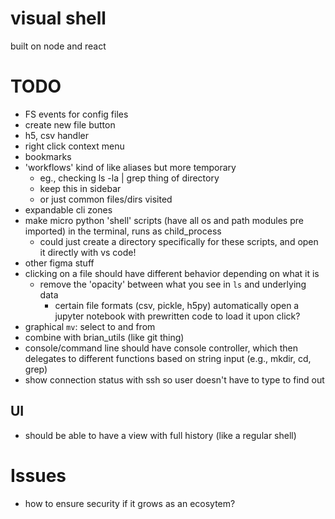 # visual shell

built on node and react

# TODO
- FS events for config files
- create new file button
- h5, csv handler
- right click context menu
- bookmarks
- 'workflows' kind of like aliases but more temporary
    - eg., checking ls -la | grep thing of directory
    - keep this in sidebar
    - or just common files/dirs visited
- expandable cli zones
- make micro python 'shell' scripts (have all os and path modules pre imported) in the terminal, runs as child_process
    - could just create a directory specifically for these scripts, and open it directly with vs code!
- other figma stuff
- clicking on a file should have different behavior depending on what it is
    - remove the 'opacity' between what you see in `ls` and underlying data
        - certain file formats (csv, pickle, h5py) automatically open a jupyter notebook with prewritten code to load it upon click?
- graphical `mv`: select to and from
- combine with brian_utils (like git thing)
- console/command line should have console controller, which then delegates to different functions based on string input (e.g., mkdir, cd, grep)
- show connection status with ssh so user doesn't have to type to find out

## UI
- should be able to have a view with full history (like a regular shell)
# Issues
- how to ensure security if it grows as an ecosytem?